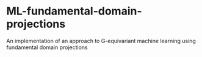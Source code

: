 # ML-fundamental-domain-projections
An implementation of an approach to G-equivariant machine learning using fundamental domain projections
